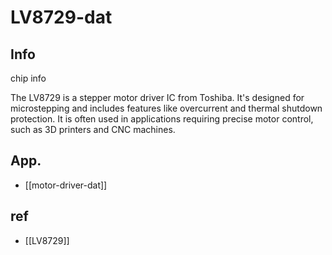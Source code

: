 
# LV8729-dat

## Info 
 
chip info

The LV8729 is a stepper motor driver IC from Toshiba. It's designed for microstepping and includes features like overcurrent and thermal shutdown protection. It is often used in applications requiring precise motor control, such as 3D printers and CNC machines.

## App. 

- [[motor-driver-dat]]
 
## ref 
 
- [[LV8729]] 
 


